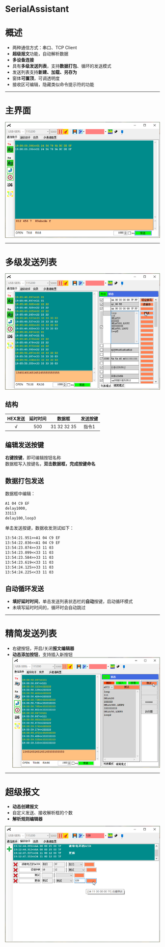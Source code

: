 # SerialAssistant
# 概述
* 两种通信方式：串口、TCP Client  
* **超级报文**功能，自动解析数据  
* **多设备连接**  
* 具有**多级发送列表**，支持**数据打包**、循环的发送模式  
* 发送列表支持**新建、加载、另存为**  
* 窗体**可置顶**，可调透明度  
* 接收区可编辑，隐藏类似命令提示符的功能  

---

# 主界面

![主界面](软件截图/基本界面.png)

---

# 多级发送列表

![多级发送列表](软件截图/发送列表-指令打包.png)

## 结构
  

| HEX发送 | 延时时间 | 数据框 | 发送按键  
|:----------:|:-----------:|:----------:|:-----------:|  
| √ | 500 | 31 32 32 35 | 指令1  


## 编辑发送按键
**右键按键**，即可编辑按钮名称  
数据框写入按键名，**双击数据框，完成按键命名**

## 数据打包发送
数据框中编辑：  
```
A1 04 C9 EF
delay1000,
33113
delay100,loop3
```  
单击发送按键，数据收发测试如下：
```
13:54:21.951>>A1 04 C9 EF
13:54:22.036<<A1 04 C9 EF
13:54:23.074>>33 11 03
13:54:23.099<<33 11 03
13:54:23.584>>33 11 03
13:54:23.619<<33 11 03
13:54:24.125>>33 11 03
13:54:24.225<<33 11 03
```  

## 自动循环发送
* **填好延时时间**，单击发送列表状态栏的**自动**按键，启动循环模式  
* 未填写延时时间的，循环时会自动跳过  

---

# 精简发送列表
* 右键按钮，开启/关闭**报文编辑器**  
* **动态添加按钮**，支持插入新按钮    
![精简发送列表](软件截图/精简发送列表-演示.png)

---

# 超级报文

* **动态创建报文**  
* 自定义发送、接收解析框的个数  
* **解析规则编辑器**  

![超级报文](软件截图/超级报文.png)



